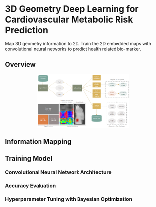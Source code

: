 # 3D Geometry Deep Learning for Cardiovascular Metabolic Risk Prediction
Map 3D geometry information to 2D. Train the 2D embedded maps with convolutional neural networks to predict health related bio-marker.  

## Overview

<p align="center">
<img width="300" src= demo/3D_Shape_Embedding.png>
</p>

## Information Mapping

## Training Model
### Convolutional Neural Network Architecture

### Accuracy Evaluation

### Hyperparameter Tuning with Bayesian Optimization

